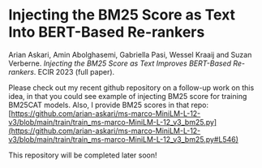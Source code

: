 # Injecting the BM25 Score as Text Into BERT-Based Re-rankers
Arian Askari, Amin Abolghasemi, Gabriella Pasi, Wessel Kraaij and Suzan Verberne. *Injecting the BM25 Score as Text Improves BERT-Based Re-rankers*. ECIR 2023 (full paper).

Please check out my recent github repository on a follow-up work on this idea, in that you could see example of injecting BM25 score for training BM25CAT models. Also, I provide BM25 scores in that repo: [https://github.com/arian-askari/ms-marco-MiniLM-L-12-v3/blob/main/train/train_ms-marco-MiniLM-L-12_v3_bm25.py](https://github.com/arian-askari/ms-marco-MiniLM-L-12-v3/blob/main/train/train_ms-marco-MiniLM-L-12_v3_bm25.py#L546)

This repository will be completed later soon!
